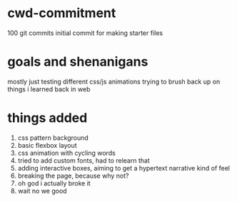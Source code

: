 # cwd-commitment
100 git commits
initial commit for making starter files

# goals and shenanigans
mostly just testing different css/js animations
trying to brush back up on things i learned back in web

# things added
1. css pattern background
1. basic flexbox layout
1. css animation with cycling words
1. tried to add custom fonts, had to relearn that
1. adding interactive boxes, aiming to get a hypertext narrative kind of feel
1. breaking the page, because why not?
1. oh god i actually broke it
1. wait no we good


